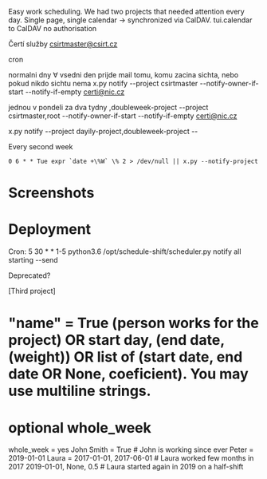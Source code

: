 
Easy work scheduling. We had two projects that needed attention every day.
Single page, single calendar → synchronized via CalDAV.
tui.calendar to CalDAV
no authorisation

Čertí služby csirtmaster@csirt.cz

cron

normalni dny
∀ vsedni den prijde mail tomu, komu zacina sichta, nebo pokud nikdo sichtu nema
x.py notify --project csirtmaster --notify-owner-if-start --notify-if-empty certi@nic.cz

jednou v pondeli za dva tydny
,doubleweek-project --project csirtmaster,root --notify-owner-if-start --notify-if-empty certi@nic.cz

x.py notify --project dayily-project,doubleweek-project --


Every second week

    0 6 * * Tue expr `date +\%W` \% 2 > /dev/null || x.py --notify-project


# Screenshots

# Deployment

Cron:
5 30 * * 1-5 python3.6 /opt/schedule-shift/scheduler.py notify all starting --send


Deprecated?

[Third project]
# "name" = True (person works for the project) OR start day, (end date, (weight)) OR list of (start date, end date OR None, coeficient). You may use multiline strings.
# optional whole_week
whole_week = yes
John Smith = True # John is working since ever
Peter = 2019-01-01
Laura = 2017-01-01, 2017-06-01 # Laura worked few months in 2017
    2019-01-01, None, 0.5 # Laura started again in 2019 on a half-shift
